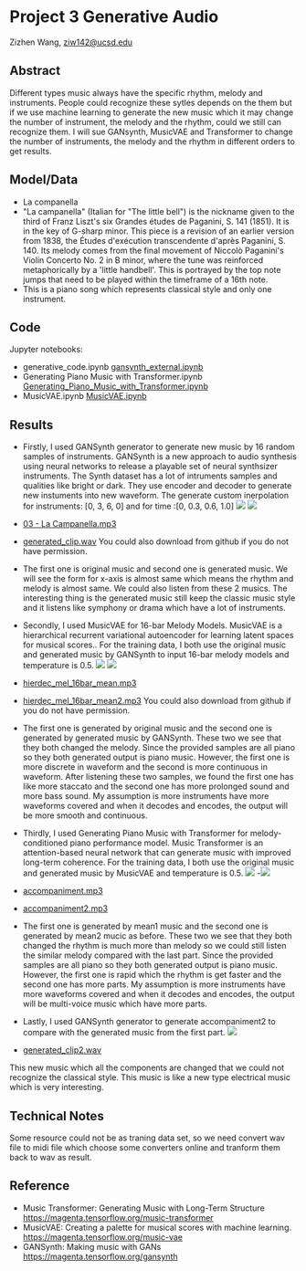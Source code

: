 # Project 3 Generative Audio

Zizhen Wang, ziw142@ucsd.edu



## Abstract

Different types music always have the specific rhythm, melody and instruments. People could recognize these sytles depends on the them but if we use machine learning to generate the new music which it may change the number of instrument, the melody and the rhythm, could we still can recognize them. I will sue GANsynth, MusicVAE and Transformer to change the number of instruments, the melody and the rhythm in different orders to get results.

## Model/Data

- La companella
- "La campanella" (Italian for "The little bell") is the nickname given to the third of Franz Liszt's six Grandes études de Paganini, S. 141 (1851). It is in the key of G-sharp minor. This piece is a revision of an earlier version from 1838, the Études d'exécution transcendente d'après Paganini, S. 140. Its melody comes from the final movement of Niccolò Paganini's Violin Concerto No. 2 in B minor, where the tune was reinforced metaphorically by a 'little handbell'. This is portrayed by the top note jumps that need to be played within the timeframe of a 16th note.
- This is a piano song which represents classical style and only one instrument.



## Code
Jupyter notebooks: 
- generative_code.ipynb [gansynth_external.ipynb](https://github.com/ucsd-ml-arts/generative-audio-zizhen-wang/blob/master/gansynth_external.ipynb)
- Generating Piano Music with Transformer.ipynb [Generating_Piano_Music_with_Transformer.ipynb](https://github.com/ucsd-ml-arts/generative-audio-zizhen-wang/blob/master/Generating_Piano_Music_with_Transformer.ipynb)
- MusicVAE.ipynb [MusicVAE.ipynb](https://github.com/ucsd-ml-arts/generative-audio-zizhen-wang/blob/master/MusicVAE.ipynb)

## Results
- Firstly, I used GANSynth generator to generate new music by 16 random samples of instruments. GANSynth is a new approach to audio synthesis using neural networks to release a playable set of neural synthsizer instruments. The Synth dataset has a lot of intruments samples and qualities like bright or dark.  They use encoder and decoder to generate new instuments into new waveform. The generate custom inerpolation for instruments: [0, 3, 6, 0] and for time :[0, 0.3, 0.6, 1.0]
![](https://github.com/ucsd-ml-arts/generative-audio-zizhen-wang/blob/master/01.jpg) ![](https://github.com/ucsd-ml-arts/generative-audio-zizhen-wang/blob/master/02.jpg)
- [03 - La Campanella.mp3](https://www.driveplayer.com/#fileIds=1uJ7OjY9J_JI7a-0ljdvY03kuDINwl8_7&userId={userId})
- [generated_clip.wav](https://www.driveplayer.com/#fileIds=1wes7C-NwRwIrbI1a45EJgnVIOejcnAdv&userId={userId}) You could also download from github if you do not have permission.
- The first one is original music and second one is generated music. We will see the form for x-axis is almost same which means the rhythm and melody is almost same. We could also listen from these 2 musics. The interesting thing is the generated music still keep the classic music style and it listens like symphony or drama which have a lot of instruments.

- Secondly, I used MusicVAE for 16-bar Melody Models. MusicVAE is a hierarchical recurrent variational autoencoder for learning latent spaces for musical scores.. For the training data, I both use the original music and generated music by GANSynth to input 16-bar melody models and temperature is 0.5.
![](https://github.com/ucsd-ml-arts/generative-audio-zizhen-wang/blob/master/03.jpg) ![](https://github.com/ucsd-ml-arts/generative-audio-zizhen-wang/blob/master/04.jpg)
- [hierdec_mel_16bar_mean.mp3](https://www.driveplayer.com/#fileIds=1RWU81FDX85-TUaEZ3KXS5KQJ0IAsuJro&userId={userId})
- [hierdec_mel_16bar_mean2.mp3](https://www.driveplayer.com/#fileIds=1RqNkG644XDAfcey46_jTpsk7ekVPqLod&userId=104858041665593101824)  You could also download from github if you do not have permission.
- The first one is generated by original music and the second one is generated by generated music by GANSynth. These two we see that they both changed the melody. Since the provided samples are all piano so they both generated output is piano music. However, the first one is more discrete in waveform and the second is more continuous in waveform. After listening these two samples, we found the first one has like more staccato and the second one has more prolonged sound and more bass sound. My assumption is more instruments have more waveforms covered and when it decodes and encodes, the output will be more smooth and continuous.


- Thirdly, I used Generating Piano Music with Transformer for melody-conditioned piano performance model. Music Transformer is an attention-based neural network that can generate music with improved long-term coherence. For the training data, I both use the original music and generated music by MusicVAE and temperature is 0.5.
![](https://github.com/ucsd-ml-arts/generative-audio-zizhen-wang/blob/master/05.jpg) -![](https://github.com/ucsd-ml-arts/generative-audio-zizhen-wang/blob/master/06.jpg)
- [accompaniment.mp3](https://www.driveplayer.com/#fileIds=1Yh0O-HFq4Ui8o9R72_1-ppnbubb_0AfP&userId=104858041665593101824)
- [accompaniment2.mp3](https://www.driveplayer.com/#fileIds=1zYI-0k0NzUsWcf7XqOkVG3aAjngXQp8j&userId=104858041665593101824)

- The first one is generated by mean1 music and the second one is generated by mean2 mucic as before. These two we see that they both changed the rhythm is much more than melody so we could still listen the similar melody compared with the last part. Since the provided samples are all piano so they both generated output is piano music. However, the first one is rapid which the rhythm is get faster and the second one has more parts. My assumption is more instruments have more waveforms covered and when it decodes and encodes, the output will be multi-voice music which have more parts.

- Lastly, I used GANSynth generator to generate accompaniment2 to compare with the generated music from the first part.
![](https://github.com/ucsd-ml-arts/generative-audio-zizhen-wang/blob/master/07.jpg)
- [generated_clip2.wav](https://www.driveplayer.com/#fileIds=1aV2jFeEvVJtTPUv3nJKUmaIJ90gAJYdW&userId=104858041665593101824)

This new music which all the components are changed that we could not recognize the classical style. This music is like a new type electrical music which is very interesting.

## Technical Notes
Some resource could not be as traning data set, so we need convert wav file to midi file which choose some converters online and tranform them back to wav as result.


## Reference
- Music Transformer: Generating Music with Long-Term Structure
https://magenta.tensorflow.org/music-transformer
- MusicVAE: Creating a palette for musical scores with machine learning.
https://magenta.tensorflow.org/music-vae
- GANSynth: Making music with GANs
https://magenta.tensorflow.org/gansynth
